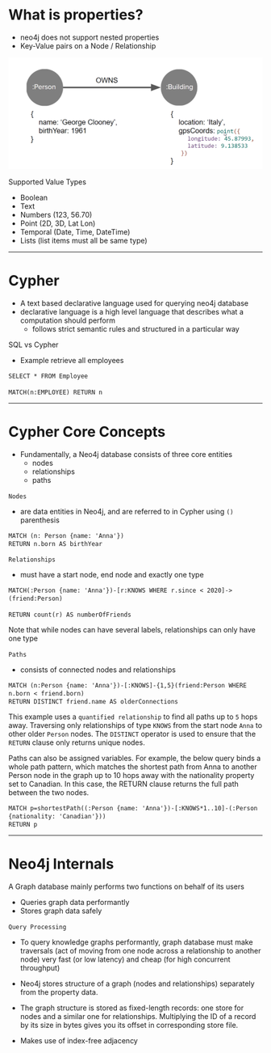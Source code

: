 # What is properties?

- neo4j does not support nested properties
- Key-Value pairs on a Node / Relationship

![plot](./images/properties.png)

Supported Value Types

- Boolean
- Text
- Numbers (123, 56.70)
- Point (2D, 3D, Lat Lon)
- Temporal (Date, Time, DateTime)
- Lists (list items must all be same type)

---

# Cypher

- A text based declarative language used for querying neo4j database
- declarative language is a high level language that describes what a computation should perform
  - follows strict semantic rules and structured in a particular way

SQL vs Cypher

- Example retrieve all employees

```
SELECT * FROM Employee

MATCH(n:EMPLOYEE) RETURN n
```

---

# Cypher Core Concepts

- Fundamentally, a Neo4j database consists of three core entities
  - nodes
  - relationships
  - paths

`Nodes`

- are data entities in Neo4j, and are referred to in Cypher using `()` parenthesis

```
MATCH (n: Person {name: 'Anna'})
RETURN n.born AS birthYear
```

`Relationships`

- must have a start node, end node and exactly one type

```
MATCH(:Person {name: 'Anna'})-[r:KNOWS WHERE r.since < 2020]->(friend:Person)

RETURN count(r) AS numberOfFriends
```

Note that while nodes can have several labels, relationships can only have one type

`Paths`

- consists of connected nodes and relationships

```
MATCH (n:Person {name: 'Anna'})-[:KNOWS]-{1,5}(friend:Person WHERE n.born < friend.born)
RETURN DISTINCT friend.name AS olderConnections
```

This example uses a `quantified relationship` to find all paths up to `5` hops away. Traversing only relationships of type `KNOWS` from the start node `Anna` to other older `Person` nodes. The `DISTINCT` operator is used to ensure that the `RETURN` clause only returns unique nodes.

Paths can also be assigned variables. For example, the below query binds a whole path pattern, which matches the shortest path from Anna to another Person node in the graph up to 10 hops away with the nationality property set to Canadian. In this case, the RETURN clause returns the full path between the two nodes.

```
MATCH p=shortestPath((:Person {name: 'Anna'})-[:KNOWS*1..10]-(:Person {nationality: 'Canadian'}))
RETURN p
```

---

# Neo4j Internals

A Graph database mainly performs two functions on behalf of its users

- Queries graph data performantly
- Stores graph data safely

`Query Processing`

- To query knowledge graphs performantly, graph database must make traversals (act of moving from one node across a relationship to another node) very fast (or low latency) and cheap (for high concurrent throughput)

- Neo4j stores structure of a graph (nodes and relationships) separately from the property data.

- The graph structure is stored as fixed-length records: one store for nodes and a similar one for relationships. Multiplying the ID of a record by its size in bytes gives you its offset in corresponding store file.

- Makes use of index-free adjacency
